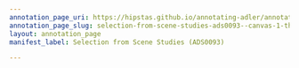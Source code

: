 ```yaml
---
annotation_page_uri: https://hipstas.github.io/annotating-adler/annotations/selection-from-scene-studies-ads0093--canvas-1-themes.json
annotation_page_slug: selection-from-scene-studies-ads0093--canvas-1-themes
layout: annotation_page
manifest_label: Selection from Scene Studies (ADS0093)

---
```


